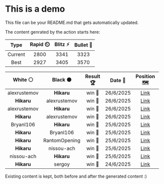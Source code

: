# This is a demo

This file can be your README.md that gets automatically updated.

The content genrated by the action starts here:

<!--START_SECTION:chessStats-->
<!-- Automatically generated with https://github.com/Balastrong/chess-stats-action -->

| Type | Rapid ⏲️ | Blitz ⚡ | Bullet 🔫 |
|:---:|:---:|:---:|:---:|
| Current | 2800 | 3341 | 3323 |
| Best | 2927 | 3405 | 3570 |

| White ⚪ | Black ⚫ | Result 🏆 | Date 📅 | Position 🗺️ | Type 🕕 |
|:---:|:---:|:---:|:---:|:---:|:---:|
| alexrustemov | **Hikaru** | win 🥇 | 26/6/2025 | <a href="http://www.ee.unb.ca/cgi-bin/tervo/fen.pl?select=3r2k1/5ppp/1p6/1q6/2pPr3/6P1/2R2P1P/5Q1K w - - 0 33">Link</a> | Blitz |
| **Hikaru** | alexrustemov | win 🥇 | 26/6/2025 | <a href="http://www.ee.unb.ca/cgi-bin/tervo/fen.pl?select=4q3/5pp1/Q5kp/b2B4/8/6PP/1P3PK1/8 b - - 2 40">Link</a> | Blitz |
| alexrustemov | **Hikaru** | win 🥇 | 26/6/2025 | <a href="http://www.ee.unb.ca/cgi-bin/tervo/fen.pl?select=R7/8/6r1/3pk1K1/4b1B1/4P3/8/8 w - - 2 96">Link</a> | Blitz |
| **Hikaru** | alexrustemov | win 🥇 | 26/6/2025 | <a href="http://www.ee.unb.ca/cgi-bin/tervo/fen.pl?select=3k4/1p4p1/8/8/2P5/1P3K2/5P2/8 b - - 1 52">Link</a> | Blitz |
| Bryanl106 | **Hikaru** | win 🥇 | 25/6/2025 | <a href="http://www.ee.unb.ca/cgi-bin/tervo/fen.pl?select=4k3/8/5b2/1p1r2p1/5pK1/5P2/5P1B/8 w - - 0 63">Link</a> | Blitz |
| **Hikaru** | Bryanl106 | win 🥇 | 25/6/2025 | <a href="http://www.ee.unb.ca/cgi-bin/tervo/fen.pl?select=8/8/6pk/8/6PP/3R2K1/8/8 b - - 0 59">Link</a> | Blitz |
| **Hikaru** | RantomOpening | win 🥇 | 25/6/2025 | <a href="http://www.ee.unb.ca/cgi-bin/tervo/fen.pl?select=6k1/r2n1pp1/1rRq3p/1p1p4/1N1P4/1P2PPP1/P2Q2KP/2R5 b - - 0 38">Link</a> | Blitz |
| **Hikaru** | nissou-ach | win 🥇 | 25/6/2025 | <a href="http://www.ee.unb.ca/cgi-bin/tervo/fen.pl?select=8/3k4/4R3/3PKP2/4P3/8/8/5r2 b - - 0 60">Link</a> | Blitz |
| nissou-ach | **Hikaru** | win 🥇 | 25/6/2025 | <a href="http://www.ee.unb.ca/cgi-bin/tervo/fen.pl?select=3q1nk1/5ppp/1R2pb2/1p6/8/1PN1P3/P2Q1PPP/r3N1K1 w - - 8 29">Link</a> | Blitz |
| **Hikaru** | sergoy | win 🥇 | 24/6/2025 | <a href="http://www.ee.unb.ca/cgi-bin/tervo/fen.pl?select=5bk1/1p1N1p2/p6p/P2P4/5P2/1P2pKP1/2R4P/8 b - - 1 50">Link</a> | Blitz |

<!--END_SECTION:chessStats-->

Existing content is kept, both before and after the generated content :)
